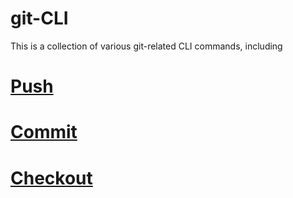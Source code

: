 # git-CLI

This is a collection of various git-related CLI commands,
including

# [Push](/node_modules/push-cli/README.md)

# [Commit](/node_modules/commit-cli/README.md)

# [Checkout](/node_modules/checkout-cli/README.md)
